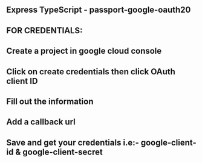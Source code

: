 ## Express TypeScript -  passport-google-oauth20

## FOR CREDENTIALS:
## Create a project in google cloud console
## Click on create credentials then click OAuth client ID
## Fill out the information
## Add a callback url
## Save and get your credentials i.e:- google-client-id & google-client-secret